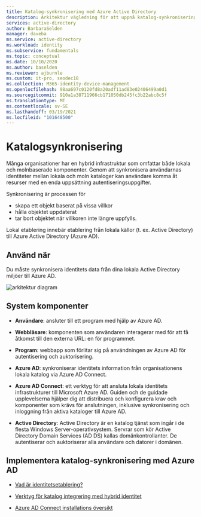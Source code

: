 ```yaml
---
title: Katalog-synkronisering med Azure Active Directory
description: Arkitektur vägledning för att uppnå katalog-synkronisering med Azure Active Directory.
services: active-directory
author: BarbaraSelden
manager: daveba
ms.service: active-directory
ms.workload: identity
ms.subservice: fundamentals
ms.topic: conceptual
ms.date: 10/10/2020
ms.author: baselden
ms.reviewer: ajburnle
ms.custom: it-pro, seodec18
ms.collection: M365-identity-device-management
ms.openlocfilehash: 98aa697c0120fd8a20adf11ad83e02406499a0d1
ms.sourcegitcommit: 910a1a38711966cb171050db245fc3b22abc8c5f
ms.translationtype: MT
ms.contentlocale: sv-SE
ms.lasthandoff: 03/19/2021
ms.locfileid: "101648500"
---
```

# <a name="directory-synchronization"></a>Katalogsynkronisering

Många organisationer har en hybrid infrastruktur som omfattar både lokala och molnbaserade komponenter. Genom att synkronisera användarnas identiteter mellan lokala och moln kataloger kan användare komma åt resurser med en enda uppsättning autentiseringsuppgifter. 

Synkronisering är processen för 

* skapa ett objekt baserat på vissa villkor
* hålla objektet uppdaterat
* tar bort objektet när villkoren inte längre uppfylls. 

Lokal etablering innebär etablering från lokala källor (t. ex. Active Directory) till Azure Active Directory (Azure AD). 

## <a name="use-when"></a>Använd när

Du måste synkronisera identitets data från dina lokala Active Directory miljöer till Azure AD.

![arkitektur diagram](./media/authentication-patterns/dir-sync-auth.png)

## <a name="components-of-system"></a>System komponenter

* **Användare**: ansluter till ett program med hjälp av Azure AD.

* **Webbläsare**: komponenten som användaren interagerar med för att få åtkomst till den externa URL: en för programmet.

* **Program**: webbapp som förlitar sig på användningen av Azure AD för autentisering och auktorisering.

* **Azure AD**: synkroniserar identitets information från organisationens lokala katalog via Azure AD Connect. 

* **Azure AD Connect**: ett verktyg för att ansluta lokala identitets infrastrukturer till Microsoft Azure AD. Guiden och de guidade upplevelserna hjälper dig att distribuera och konfigurera krav och komponenter som krävs för anslutningen, inklusive synkronisering och inloggning från aktiva kataloger till Azure AD. 

* **Active Directory**: Active Directory är en katalog tjänst som ingår i de flesta Windows Server-operativsystem. Servrar som kör Active Directory Domain Services (AD DS) kallas domänkontrollanter. De autentiserar och auktoriserar alla användare och datorer i domänen.

## <a name="implement-directory-synchronization-with-azure-ad"></a>Implementera katalog-synkronisering med Azure AD

* [Vad är identitetsetablering?](../cloud-sync/what-is-provisioning.md) 

* [Verktyg för katalog integrering med hybrid identitet](../hybrid/plan-hybrid-identity-design-considerations-tools-comparison.md) 

* [Azure AD Connect installations översikt](../hybrid/how-to-connect-install-roadmap.md)